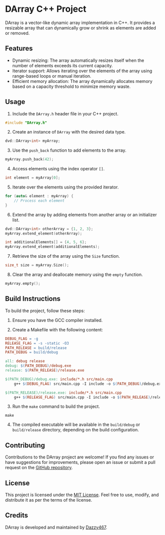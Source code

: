 # DArray C++ Project

DArray is a vector-like dynamic array implementation in C++. It provides a resizable array that can dynamically grow or shrink as elements are added or removed.

## Features

- Dynamic resizing: The array automatically resizes itself when the number of elements exceeds its current capacity.
- Iterator support: Allows iterating over the elements of the array using range-based loops or manual iteration.
- Efficient memory allocation: The array dynamically allocates memory based on a capacity threshold to minimize memory waste.

## Usage

1. Include the `DArray.h` header file in your C++ project.

```cpp
#include "DArray.h"
```

2. Create an instance of `DArray` with the desired data type.

```cpp
dvd::DArray<int> myArray;
```

3. Use the `push_back` function to add elements to the array.

```cpp
myArray.push_back(42);
```

4. Access elements using the index operator `[]`.

```cpp
int element = myArray[0];
```

5. Iterate over the elements using the provided iterator.

```cpp
for (auto& element : myArray) {
    // Process each element
}
```

6. Extend the array by adding elements from another array or an initializer list.

```cpp
dvd::DArray<int> otherArray = {1, 2, 3};
myArray.extend_element(otherArray);

int additionalElements[] = {4, 5, 6};
myArray.extend_element(additionalElements);
```

7. Retrieve the size of the array using the `Size` function.

```cpp
size_t size = myArray.Size();
```

8. Clear the array and deallocate memory using the `empty` function.

```cpp
myArray.empty();
```

## Build Instructions

To build the project, follow these steps:

1. Ensure you have the GCC compiler installed.

2. Create a Makefile with the following content:

```makefile
DEBUG_FLAG = -g
RELEASE_FLAG = -s -static -O3
PATH_RELEASE = build/release
PATH_DEBUG = build/debug

all: debug release
debug: $(PATH_DEBUG)/debug.exe
release: $(PATH_RELEASE)/release.exe

$(PATH_DEBUG)/debug.exe: include/*.h src/main.cpp
	g++ $(DEBUG_FLAG) src/main.cpp -I include -o $(PATH_DEBUG)/debug.exe

$(PATH_RELEASE)/release.exe: include/*.h src/main.cpp
	g++ $(RELEASE_FLAG) src/main.cpp -I include -o $(PATH_RELEASE)/release.exe
```

3. Run the `make` command to build the project.

```shell
make
```

4. The compiled executable will be available in the `build/debug` or `build/release` directory, depending on the build configuration.

## Contributing

Contributions to the DArray project are welcome! If you find any issues or have suggestions for improvements, please open an issue or submit a pull request on the [GitHub repository](https://github.com/Dazzy467/Dynamic-array).

## License

This project is licensed under the [MIT License](LICENSE). Feel free to use, modify, and distribute it as per the terms of the license.

## Credits

DArray is developed and maintained by [Dazzy467](https://github.com/Dazzy467).
